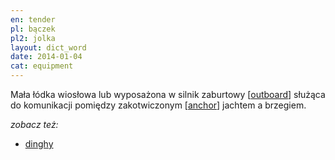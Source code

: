 ```yaml
---
en: tender
pl: bączek
pl2: jolka
layout: dict_word
date: 2014-01-04
cat: equipment
---
```


Mała łódka wiosłowa lub wyposażona w silnik zaburtowy [[outboard](/dict/o/outboard/)] 
służąca do komunikacji pomiędzy zakotwiczonym [[anchor](/dict/a/anchor/)] jachtem a brzegiem.

*zobacz też:*

* [dinghy](/dict/d/dinghy/)